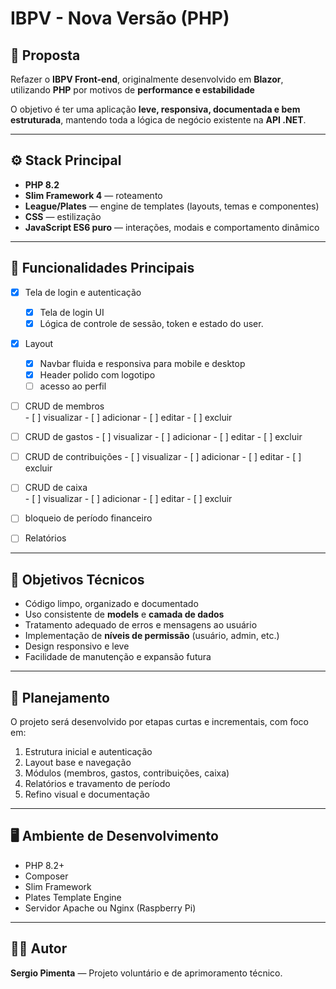 # IBPV - Nova Versão (PHP)

## 🧭 Proposta
Refazer o **IBPV Front-end**, originalmente desenvolvido em **Blazor**, utilizando **PHP** por motivos de **performance e estabilidade**

O objetivo é ter uma aplicação **leve, responsiva, documentada e bem estruturada**, mantendo toda a lógica de negócio existente na **API .NET**.

---

## ⚙️ Stack Principal
- **PHP 8.2**
- **Slim Framework 4** — roteamento 
- **League/Plates** — engine de templates (layouts, temas e componentes)
- **CSS** — estilização
- **JavaScript ES6 puro** — interações, modais e comportamento dinâmico

---

## 🧩 Funcionalidades Principais

- [x] Tela de login e autenticação  
    - [X] Tela de login UI 
    - [x] Lógica de controle de sessão, token e estado do user.

- [X] Layout
    - [X] Navbar  fluida e responsiva para mobile e desktop
    - [X] Header polido com logotipo
    - [ ] acesso ao perfil  

- [ ] CRUD de membros  
       - [ ] visualizar
       - [ ] adicionar
       - [ ] editar
       - [ ] excluir

- [ ] CRUD de gastos 
       - [ ] visualizar
       - [ ] adicionar
       - [ ] editar
       - [ ] excluir

- [ ] CRUD de contribuições 
       - [ ] visualizar
       - [ ] adicionar
       - [ ] editar
       - [ ] excluir

- [ ] CRUD de caixa  
       - [ ] visualizar
       - [ ] adicionar
       - [ ] editar
       - [ ] excluir

- [ ] bloqueio de período financeiro

- [ ] Relatórios   

---

## 🎯 Objetivos Técnicos
- Código limpo, organizado e documentado  
- Uso consistente de **models** e **camada de dados**  
- Tratamento adequado de erros e mensagens ao usuário  
- Implementação de **níveis de permissão** (usuário, admin, etc.)  
- Design responsivo e leve  
- Facilidade de manutenção e expansão futura  

---

## 🔄 Planejamento
O projeto será desenvolvido por etapas curtas e incrementais, com foco em:
1. Estrutura inicial e autenticação  
2. Layout base e navegação  
3. Módulos (membros, gastos, contribuições, caixa)  
4. Relatórios e travamento de período  
5. Refino visual e documentação  

---

## 🖥️ Ambiente de Desenvolvimento
- PHP 8.2+
- Composer
- Slim Framework
- Plates Template Engine
- Servidor Apache ou Nginx (Raspberry Pi)

---

## 🧑‍💻 Autor
**Sergio Pimenta** — Projeto voluntário e de aprimoramento técnico.
